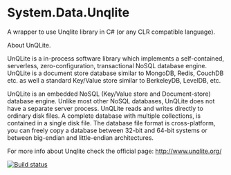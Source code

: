 System.Data.Unqlite
===================

A wrapper to use Unqlite library in C# (or any CLR compatible language).

About UnQLite.

UnQLite is a in-process software library which implements a self-contained, serverless, zero-configuration, transactional NoSQL database engine. UnQLite is a document store database similar to MongoDB, Redis, CouchDB etc. as well a standard Key/Value store similar to BerkeleyDB, LevelDB, etc.

UnQLite is an embedded NoSQL (Key/Value store and Document-store) database engine. Unlike most other NoSQL databases, UnQLite does not have a separate server process. UnQLite reads and writes directly to ordinary disk files. A complete database with multiple collections, is contained in a single disk file. The database file format is cross-platform, you can freely copy a database between 32-bit and 64-bit systems or between big-endian and little-endian architectures.

For more info about Unqlite check the official page: http://www.unqlite.org/

[![Build status](https://ci.appveyor.com/api/projects/status/602qisa2f20tltv9?svg=true)](https://ci.appveyor.com/project/jesuswasrasta/system-data-unqlite)

